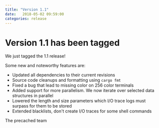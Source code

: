 ```yaml
---
title: "Version 1.1"
date:   2018-05-02 09:59:00
categories: release
---
```


# Version 1.1 has been tagged

We just tagged the 1.1 release!

Some new and noteworthy features are:
* Updated all dependencies to their current revisions
* Source code cleanups and formatting using `cargo fmt`
* Fixed a bug that lead to missing color on 256 color terminals
* Added support for more parallelism. We now iterate over selected data structures in parallel
* Lowered the length and size parameters which I/O trace logs must surpass for them to be stored
* Extended blacklists, don't create I/O traces for some shell commands

The precached team
